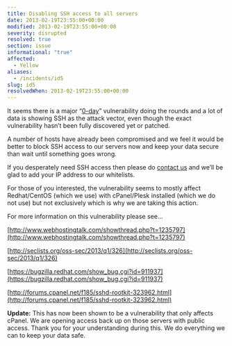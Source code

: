 ```yaml
---
title: Disabling SSH access to all servers
date: 2013-02-19T23:55:00+00:00
modified: 2013-02-19T23:55:00+00:00
severity: disrupted
resolved: true
section: issue
informational: "true"
affected:
  - Yellow
aliases:
  - /incidents/id5
slug: id5
resolvedWhen: 2013-02-19T23:55:00+00:00
---
```


It seems there is a major “[0-day](https://en.wikipedia.org/wiki/Zero-day_(computing))” vulnerability doing the rounds and a lot of data is showing SSH as the attack vector, even though the exact vulnerability hasn’t been fully discovered yet or patched.

A number of hosts have already been compromised and we feel it would be better to block SSH access to our servers now and keep your data secure than wait until something goes wrong.

If you desperately need SSH access then please do [contact us](https://www.dogsbodyhosting.net/contact/) and we’ll be glad to add your IP address to our whitelists.

For those of you interested, the vulnerability seems to mostly affect Redhat/CentOS (which we use) with cPanel/Plesk installed (which we do not use) but not exclusively which is why we are taking this action.

For more information on this vulnerability please see…

[http://www.webhostingtalk.com/showthread.php?t=1235797](http://www.webhostingtalk.com/showthread.php?t=1235797)

[http://seclists.org/oss-sec/2013/q1/326](http://seclists.org/oss-sec/2013/q1/326)

[https://bugzilla.redhat.com/show_bug.cgi?id=911937](https://bugzilla.redhat.com/show_bug.cgi?id=911937)

[http://forums.cpanel.net/f185/sshd-rootkit-323962.html](http://forums.cpanel.net/f185/sshd-rootkit-323962.html)

**Update:** This has now been shown to be a vulnerability that only affects cPanel.  We are opening access back up on those servers with public access. Thank you for your understanding during this. We do everything we can to keep your data safe.

